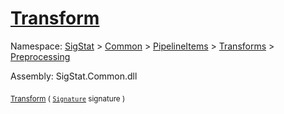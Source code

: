 # [Transform](./Scale-100663813.md)

Namespace: [SigStat]() > [Common](./../../../../README.md) > [PipelineItems]() > [Transforms]() > [Preprocessing](./../README.md)

Assembly: SigStat.Common.dll

<sub>[Transform](./Scale-100663813.md) ( [`Signature`](./../../../../Signature.md) signature )</sub>&nbsp;&nbsp;&nbsp;&nbsp;&nbsp;&nbsp;&nbsp;&nbsp;&nbsp;<sub></sub>
